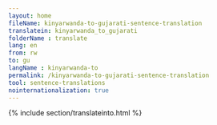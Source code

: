 ```yaml
---
layout: home
fileName: kinyarwanda-to-gujarati-sentence-translation
translatein: kinyarwanda_to_gujarati
folderName : translate
lang: en
from: rw
to: gu
langName : kinyarwanda-to
permalink: /kinyarwanda-to-gujarati-sentence-translation
tool: sentence-translations
nointernationalization: true
---
```

{% include section/translateinto.html %}

